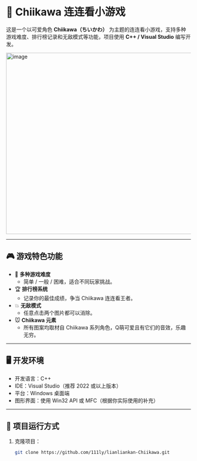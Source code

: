 # 🧩 Chiikawa 连连看小游戏

这是一个以可爱角色 **Chiikawa（ちいかわ）** 为主题的连连看小游戏，支持多种游戏难度、排行榜记录和无敌模式等功能，项目使用 **C++ / Visual Studio** 编写开发。

<img width="720" height="494" alt="image" src="https://github.com/user-attachments/assets/13c57956-045c-4b93-a952-c4dd0ecff26d" />


---

## 🎮 游戏特色功能

- 🧠 **多种游戏难度**
  - 简单 / 一般 / 困难，适合不同玩家挑战。
- 🏆 **排行榜系统**
  - 记录你的最佳成绩，争当 Chiikawa 连连看王者。
- 💥 **无敌模式**
  - 任意点击两个图片都可以消除。
- 🐭 **Chiikawa 元素**
  - 所有图案均取材自 Chiikawa 系列角色，Q萌可爱且有它们的音效，乐趣无穷。

---

## 🖥️ 开发环境

- 开发语言：C++
- IDE：Visual Studio（推荐 2022 或以上版本）
- 平台：Windows 桌面端
- 图形界面：使用 Win32 API 或 MFC（根据你实际使用的补充）

---

## 🚀 项目运行方式

1. 克隆项目：

   ```bash
   git clone https://github.com/111ly/lianliankan-Chiikawa.git
